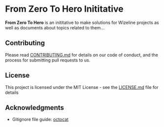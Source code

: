 # From Zero To Hero Inititative 

**From Zero To Hero** is an inititative to make solutions for Wizeline projects as well as documents
about topics related to them...

## Contributing

Please read [CONTRIBUTING.md](CONTRIBUTING.md) for details on our code of conduct, and the process for submitting pull requests to us.

## License

This project is licensed under the MIT License - see the [LICENSE.md](LICENSE.md) file for details

## Acknowledgments

* Gitignore file guide: [octocat](https://gist.github.com/octocat/9257657)
